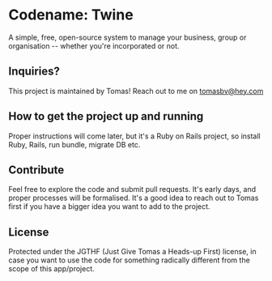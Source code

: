 # Codename: Twine
A simple, free, open-source system to manage your business, group or organisation -- whether you're incorporated or not.

## Inquiries?
This project is maintained by Tomas! Reach out to me on tomasbv@hey.com

## How to get the project up and running
Proper instructions will come later, but it's a Ruby on Rails project, so install Ruby, Rails, run bundle, migrate DB etc.

## Contribute
Feel free to explore the code and submit pull requests. It's early days, and proper processes will be formalised.
It's a good idea to reach out to Tomas first if you have a bigger idea you want to add to the project.

## License
Protected under the JGTHF (Just Give Tomas a Heads-up First) license, in case you want to use the code 
for something radically different from the scope of this app/project.
